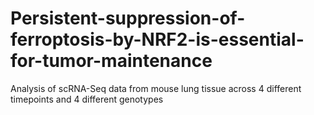 # Persistent-suppression-of-ferroptosis-by-NRF2-is-essential-for-tumor-maintenance
Analysis of scRNA-Seq data from mouse lung tissue across 4 different timepoints and 4 different genotypes
